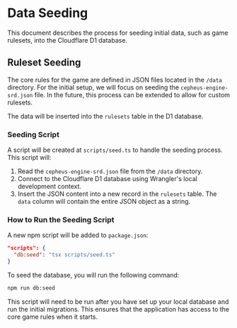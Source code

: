 # Data Seeding

This document describes the process for seeding initial data, such as game rulesets, into the Cloudflare D1 database.

## Ruleset Seeding

The core rules for the game are defined in JSON files located in the `/data` directory. For the initial setup, we will focus on seeding the `cepheus-engine-srd.json` file. In the future, this process can be extended to allow for custom rulesets.

The data will be inserted into the `rulesets` table in the D1 database.

### Seeding Script

A script will be created at `scripts/seed.ts` to handle the seeding process. This script will:

1.  Read the `cepheus-engine-srd.json` file from the `/data` directory.
2.  Connect to the Cloudflare D1 database using Wrangler's local development context.
3.  Insert the JSON content into a new record in the `rulesets` table. The `data` column will contain the entire JSON object as a string.

### How to Run the Seeding Script

A new npm script will be added to `package.json`:

```json
"scripts": {
  "db:seed": "tsx scripts/seed.ts"
}
```

To seed the database, you will run the following command:

```bash
npm run db:seed
```

This script will need to be run after you have set up your local database and run the initial migrations. This ensures that the application has access to the core game rules when it starts.
